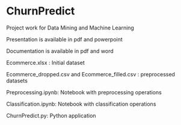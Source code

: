 # ChurnPredict
Project work for Data Mining and Machine Learning

Presentation is available in pdf and powerpoint

Documentation is available in pdf and word

Ecommerce.xlsx : Initial dataset

Ecommerce_dropped.csv and Ecommerce_filled.csv : preprocessed datasets

Preprocessing.ipynb: Notebook with preprocessing operations

Classification.ipynb: Notebook with classification operations

ChurnPredict.py: Python application
